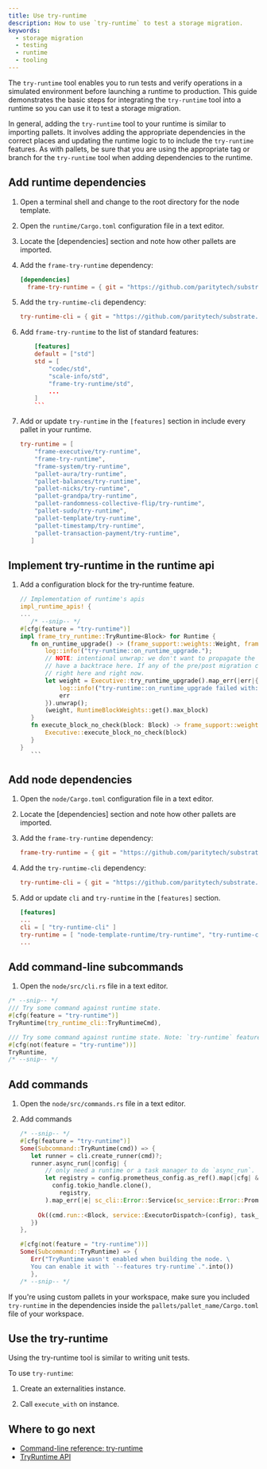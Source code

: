 ```yaml
---
title: Use try-runtime
description: How to use `try-runtime` to test a storage migration.
keywords:
  - storage migration
  - testing
  - runtime
  - tooling
---
```


The `try-runtime` tool enables you to run tests and verify operations in a simulated environment before launching a runtime to production.
This guide demonstrates the basic steps for integrating the `try-runtime` tool into a runtime so you can use it to test a storage migration.

In general, adding the `try-runtime` tool to your runtime is similar to importing pallets.
It involves adding the appropriate dependencies in the correct places and updating the runtime logic to to include the `try-runtime` features.
As with pallets, be sure that you are using the appropriate tag or branch for the `try-runtime` tool when adding dependencies to the runtime.

## Add runtime dependencies

1. Open a terminal shell and change to the root directory for the node template.

1. Open the `runtime/Cargo.toml` configuration file in a text editor.

1. Locate the [dependencies] section and note how other pallets are imported.

1. Add the `frame-try-runtime` dependency:
  
   ```toml
   [dependencies]
	 frame-try-runtime = { git = "https://github.com/paritytech/substrate.git", branch = "polkadot-v0.9.26", optional = true }
	 ```

1. Add the `try-runtime-cli` dependency:

	 ```toml
	 try-runtime-cli = { git = "https://github.com/paritytech/substrate.git", branch = "polkadot-v0.9.26", optional = true }
	 ```

1. Add `frame-try-runtime` to the list of standard features:

    ```toml
		[features]
		default = ["std"]
		std = [
			"codec/std",
			"scale-info/std",
			"frame-try-runtime/std",
			...
		]
		```

1. Add or update `try-runtime` in the `[features]` section in include every pallet in your runtime.
   
	 ```toml
	 try-runtime = [
		 "frame-executive/try-runtime",
		 "frame-try-runtime",
		 "frame-system/try-runtime",
		 "pallet-aura/try-runtime",
		 "pallet-balances/try-runtime",
		 "pallet-nicks/try-runtime",
		 "pallet-grandpa/try-runtime",
		 "pallet-randomness-collective-flip/try-runtime",
		 "pallet-sudo/try-runtime",
		 "pallet-template/try-runtime",
		 "pallet-timestamp/try-runtime",
		 "pallet-transaction-payment/try-runtime",
		]
	```

## Implement try-runtime in the runtime api

1. Add a configuration block for the try-runtime feature.
   
	 ```rust
	 // Implementation of runtime's apis
	 impl_runtime_apis! {
    ...
		/* --snip-- */
    #[cfg(feature = "try-runtime")]
    impl frame_try_runtime::TryRuntime<Block> for Runtime {
        fn on_runtime_upgrade() -> (frame_support::weights::Weight, frame_support::weights::Weight) {
            log::info!("try-runtime::on_runtime_upgrade.");
            // NOTE: intentional unwrap: we don't want to propagate the error backwards, and want to
            // have a backtrace here. If any of the pre/post migration checks fail, we shall stop
            // right here and right now.
            let weight = Executive::try_runtime_upgrade().map_err(|err|{
                log::info!("try-runtime::on_runtime_upgrade failed with: {:?}", err);
                err
            }).unwrap();
            (weight, RuntimeBlockWeights::get().max_block)
        }
        fn execute_block_no_check(block: Block) -> frame_support::weights::Weight {
            Executive::execute_block_no_check(block)
        }
    }
		```

## Add node dependencies

1. Open the `node/Cargo.toml` configuration file in a text editor.

1. Locate the [dependencies] section and note how other pallets are imported.

1. Add the `frame-try-runtime` dependency:
   
	 ```toml
	 frame-try-runtime = { git = "https://github.com/paritytech/substrate.git", branch = "polkadot-v0.9.26", optional = true }
	 ```
1. Add the `try-runtime-cli` dependency:
   
	 ```toml
	 try-runtime-cli = { git = "https://github.com/paritytech/substrate.git", branch = "polkadot-v0.9.26", optional = true }
	 ```

1. Add or update `cli` and `try-runtime` in the `[features]` section.
   
	 ```toml
	 [features]
	 ...
	 cli = [ "try-runtime-cli" ]
	 try-runtime = [ "node-template-runtime/try-runtime", "try-runtime-cli" ]
	 ...
	 ```

## Add command-line subcommands

1. Open the `node/src/cli.rs` file in a text editor.

```rust
/* --snip-- */
/// Try some command against runtime state.
#[cfg(feature = "try-runtime")]
TryRuntime(try_runtime_cli::TryRuntimeCmd),

/// Try some command against runtime state. Note: `try-runtime` feature must be enabled.
#[cfg(not(feature = "try-runtime"))]
TryRuntime,
/* --snip-- */
```

## Add commands

1. Open the `node/src/commands.rs` file in a text editor.

2. Add commands 
  
	 ```rust
	 /* --snip-- */
	 #[cfg(feature = "try-runtime")]
	 Some(Subcommand::TryRuntime(cmd)) => {
		let runner = cli.create_runner(cmd)?;
		runner.async_run(|config| {
			// only need a runtime or a task manager to do `async_run`.
			let registry = config.prometheus_config.as_ref().map(|cfg| &cfg.registry)let task_manager = sc_service::TaskManager::new(
			  config.tokio_handle.clone(),
				registry,
			).map_err(|e| sc_cli::Error::Service(sc_service::Error::Prometheus(e)))?;
			
		  Ok((cmd.run::<Block, service::ExecutorDispatch>(config), task_manager))
		})
	},
	
	#[cfg(not(feature = "try-runtime"))]
	Some(Subcommand::TryRuntime) => {
		Err("TryRuntime wasn't enabled when building the node. \
		You can enable it with `--features try-runtime`.".into())
		},
	/* --snip-- */
	```

If you're using custom pallets in your workspace, make sure you included `try-runtime` in the dependencies inside the `pallets/pallet_name/Cargo.toml` file of your workspace.

## Use the try-runtime

Using the try-runtime tool is similar to writing unit tests.

To use `try-runtime`:

1. Create an externalities instance.

1. Call `execute_with` on instance.

<!--
## Examples

## Resources
-->

## Where to go next

- [Command-line reference: try-runtime](/reference/command-line-tools/try-runtime/)
- [TryRuntime API](https://crates.parity.io/frame_try_runtime/trait.TryRuntime.html)
